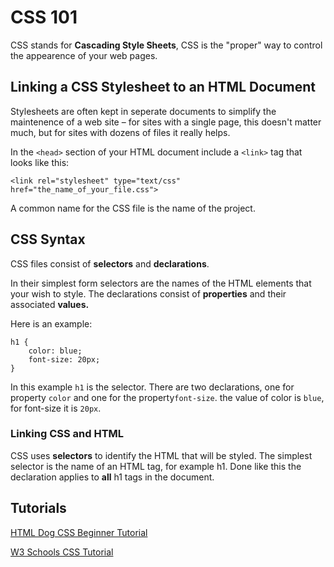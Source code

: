 # CSS 101

CSS stands for **Cascading Style Sheets**, CSS is the "proper" way to control the appearence of your web pages.

## Linking a CSS Stylesheet to an HTML Document

Stylesheets are often kept in seperate documents to simplify the maintenence of a web site – for sites with a single page, this doesn't matter much, but for sites with dozens of files it really helps.

In the ```<head>``` section of your HTML document include a ```<link>``` tag that looks like this:

    <link rel="stylesheet" type="text/css" href="the_name_of_your_file.css">

A common name for the CSS file is the name of the project.

## CSS Syntax

CSS files consist of **selectors** and **declarations**.

In their simplest form selectors are the names of the HTML elements that your wish to style. The declarations consist of **properties** and their associated **values.**

Here is an example:

    h1 {
    	color: blue;
    	font-size: 20px;
    }

In this example ```h1``` is the selector. There are two declarations, one for property ```color``` and one for the property```font-size```. the value of color is ```blue```, for font-size it is ```20px```.

### Linking CSS and HTML

CSS uses **selectors** to identify the HTML that will be styled. The simplest selector is the name of an HTML tag, for example h1. Done like this the declaration applies to **all** h1 tags in the document.

## Tutorials

[HTML Dog CSS Beginner Tutorial](http://www.htmldog.com/guides/css/beginner/)

[W3 Schools CSS Tutorial](http://www.w3schools.com/css/default.asp)
